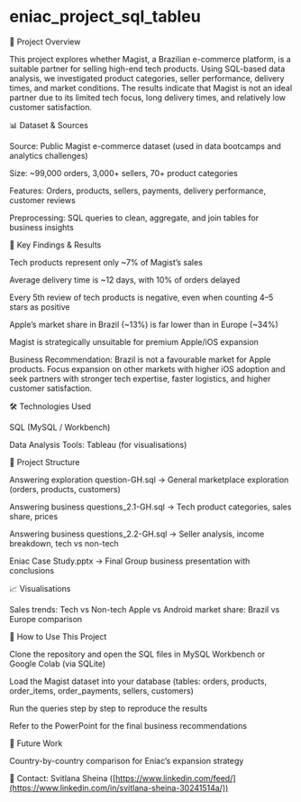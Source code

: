 # eniac_project_sql_tableu

🎯 Project Overview

This project explores whether Magist, a Brazilian e-commerce platform, is a suitable partner for selling high-end tech products. Using SQL-based data analysis, we investigated product categories, seller performance, delivery times, and market conditions. The results indicate that Magist is not an ideal partner due to its limited tech focus, long delivery times, and relatively low customer satisfaction.

📊 Dataset & Sources

Source: Public Magist e-commerce dataset (used in data bootcamps and analytics challenges)

Size: ~99,000 orders, 3,000+ sellers, 70+ product categories

Features: Orders, products, sellers, payments, delivery performance, customer reviews

Preprocessing: SQL queries to clean, aggregate, and join tables for business insights

🚀 Key Findings & Results

Tech products represent only ~7% of Magist’s sales

Average delivery time is ~12 days, with 10% of orders delayed

Every 5th review of tech products is negative, even when counting 4–5 stars as positive

Apple’s market share in Brazil (~13%) is far lower than in Europe (~34%)

Magist is strategically unsuitable for premium Apple/iOS expansion

Business Recommendation: Brazil is not a favourable market for Apple products. Focus expansion on other markets with higher iOS adoption and seek partners with stronger tech expertise, faster logistics, and higher customer satisfaction.

🛠️ Technologies Used

SQL (MySQL / Workbench)

Data Analysis Tools: Tableau (for visualisations)

📁 Project Structure

Answering exploration question-GH.sql → General marketplace exploration (orders, products, customers)

Answering business questions_2.1-GH.sql → Tech product categories, sales share, prices

Answering business questions_2.2-GH.sql → Seller analysis, income breakdown, tech vs non-tech

Eniac Case Study.pptx → Final Group business presentation with conclusions

📈 Visualisations

Sales trends: Tech vs Non-tech 
Apple vs Android market share: Brazil vs Europe comparison

🔗 How to Use This Project

Clone the repository and open the SQL files in MySQL Workbench or Google Colab (via SQLite)

Load the Magist dataset into your database (tables: orders, products, order_items, order_payments, sellers, customers)

Run the queries step by step to reproduce the results

Refer to the PowerPoint for the final business recommendations

🚀 Future Work

Country-by-country comparison for Eniac’s expansion strategy


📩 Contact: Svitlana Sheina ([https://www.linkedin.com/feed/](https://www.linkedin.com/in/svitlana-sheina-30241514a/))
